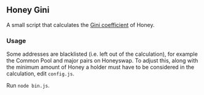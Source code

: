 ## Honey Gini

A small script that calculates the [Gini coefficient][gini] of Honey.

### Usage

Some addresses are blacklisted (i.e. left out of the calculation), for example the Common Pool and major pairs on Honeyswap. To adjust this, along with the minimum amount of Honey a holder must have to be considered in the calculation, edit `config.js`.

Run `node bin.js`.


[gini]: https://en.wikipedia.org/wiki/Gini_coefficient
